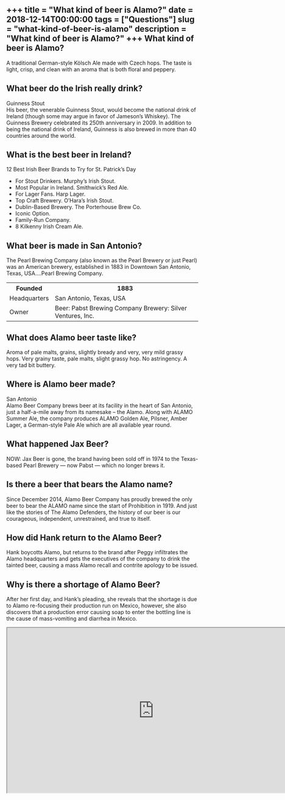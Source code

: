 +++
title = "What kind of beer is Alamo?"
date = 2018-12-14T00:00:00
tags = ["Questions"]
slug = "what-kind-of-beer-is-alamo"
description = "What kind of beer is Alamo?"
+++
What kind of beer is Alamo?
---------------------------

A traditional German-style Kölsch Ale made with Czech hops. The taste is light, crisp, and clean with an aroma that is both floral and peppery.

What beer do the Irish really drink?
------------------------------------

Guinness Stout  
His beer, the venerable Guinness Stout, would become the national drink of Ireland (though some may argue in favor of Jameson’s Whiskey). The Guinness Brewery celebrated its 250th anniversary in 2009. In addition to being the national drink of Ireland, Guinness is also brewed in more than 40 countries around the world.

What is the best beer in Ireland?
---------------------------------

12 Best Irish Beer Brands to Try for St. Patrick’s Day

- For Stout Drinkers. Murphy’s Irish Stout.
- Most Popular in Ireland. Smithwick’s Red Ale.
- For Lager Fans. Harp Lager.
- Top Craft Brewery. O’Hara’s Irish Stout.
- Dublin-Based Brewery. The Porterhouse Brew Co.
- Iconic Option.
- Family-Run Company.
- 8 Kilkenny Irish Cream Ale.

What beer is made in San Antonio?
---------------------------------

The Pearl Brewing Company (also known as the Pearl Brewery or just Pearl) was an American brewery, established in 1883 in Downtown San Antonio, Texas, USA….Pearl Brewing Company.

<table><tr><th>Founded</th><th>1883</th></tr><tr><td>Headquarters</td><td>San Antonio, Texas, USA</td></tr><tr><td>Owner</td><td>Beer: Pabst Brewing Company Brewery: Silver Ventures, Inc.</td></tr></table>

What does Alamo beer taste like?
--------------------------------

Aroma of pale malts, grains, slightly bready and very, very mild grassy hops. Very grainy taste, pale malts, slight grassy hop. No astringency. A very tad bit buttery.

Where is Alamo beer made?
-------------------------

San Antonio  
Alamo Beer Company brews beer at its facility in the heart of San Antonio, just a half-a-mile away from its namesake – the Alamo. Along with ALAMO Summer Ale, the company produces ALAMO Golden Ale, Pilsner, Amber Lager, a German-style Pale Ale which are all available year round.

What happened Jax Beer?
-----------------------

NOW: Jax Beer is gone, the brand having been sold off in 1974 to the Texas-based Pearl Brewery — now Pabst — which no longer brews it.

Is there a beer that bears the Alamo name?
------------------------------------------

Since December 2014, Alamo Beer Company has proudly brewed the only beer to bear the ALAMO name since the start of Prohibition in 1919. And just like the stories of The Alamo Defenders, the history of our beer is our courageous, independent, unrestrained, and true to itself.

How did Hank return to the Alamo Beer?
--------------------------------------

Hank boycotts Alamo, but returns to the brand after Peggy infiltrates the Alamo headquarters and gets the executives of the company to drink the tainted beer, causing a mass Alamo recall and contrite apology to be issued.

Why is there a shortage of Alamo Beer?
--------------------------------------

After her first day, and Hank’s pleading, she reveals that the shortage is due to Alamo re-focusing their production run on Mexico, however, she also discovers that a production error causing soap to enter the bottling line is the cause of mass-vomiting and diarrhea in Mexico.

<iframe allow="accelerometer; autoplay; clipboard-write; encrypted-media; gyroscope; picture-in-picture" allowfullscreen="" class="__youtube_prefs__  epyt-is-override  no-lazyload" data-no-lazy="1" data-origheight="433" data-origwidth="770" data-skipgform_ajax_framebjll="" height="433" id="_ytid_21643" loading="lazy" src="https://www.youtube.com/embed/p_e7DBSNGf0?enablejsapi=1&autoplay=0&cc_load_policy=0&cc_lang_pref=&iv_load_policy=1&loop=0&modestbranding=0&rel=1&fs=1&playsinline=0&autohide=2&theme=dark&color=red&controls=1&" title="YouTube player" width="770"></iframe>